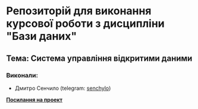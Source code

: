 # Репозиторій для виконання курсової роботи з дисципліни "Бази даних"

## Тема: Система управління відкритими даними

### Виконали:


* Дмитро Сенчило (telegram: [senchylo](https://t.me/senchylo))


**[Посилання на проект](https://dimasenchylo.github.io/open-data-management-system/)**
